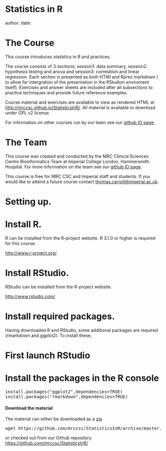 Statistics in R
========================================================
author:
date:

The Course
========================================================

This course introduces statistics in R and practices.

The course consists of 3 sections; session1: data summary, session2: hypothesis testing and anova and session3: correlation and linear regression.
Each section is presented as both HTMl and Rpres markdown ( to allow for intergration of the presentation in the RStudion enviroment itself). Exercises and answer sheets are included after all subsections to practice techniques and provide future reference examples.

Course material and exercises are available to view as rendered HTML at <http://mrccsc.github.io/StatisticsInR/>.
All material is available to download under GPL v2 license.

For information on other courses run by our team see our [github IO page](http://mrccsc.github.io).

The Team
========================================================

This course was created and conducted by the MRC Clinical Sciences Centre Bioinformatics Team at Imperial College London, Hammersmith Hospital.
For more information on the team see our [github IO page](http://mrccsc.github.io).

This course is free for MRC CSC and Imperial staff and students. If you would like to attend a future course contact thomas.carroll@imperial.ac.uk.

Setting up.
========================================================

# Install R.

R can be installed from the R-project website.
R 3.1.0 or higher is required for this course.

http://www.r-project.org/

# Install RStudio.

RStudio can be installed from the R-project website.

http://www.rstudio.com/


# Install required packages.

Having downloaded R and RStudio, some additional packages are required (rmarkdown and ggplot2).
To install these,

# First launch RStudio

# Install the packages in the R console

<pre>
install.packages("ggplot2",dependencies=TRUE)
install.packages("rmarkdown",dependencies=TRUE)
</pre>

#### Download the material
The material can either be downloaded as a [zip](https://github.com/mrccsc/StatisticsInR/archive/master.zip)
<pre>
wget https://github.com/mrccsc/StatisticsInR/archive/master.zip ./
</pre>
or checked out from our Github repository
https://github.com/mrccsc/StatisticsInR/
